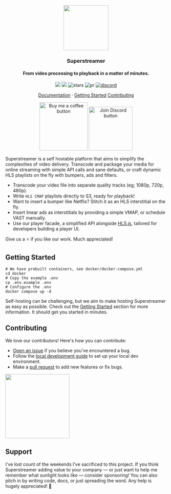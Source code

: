 <div align="center">
  <img src="./public/logo-mascotte.png" width="140" />

  <h3>Superstreamer</h3>
  <h4>From video processing to playback in a matter of minutes.</h4>
  
  <p align="center">
    <img src="https://img.shields.io/github/license/matvp91/superstreamer?v=1">
    <img src="https://img.shields.io/github/last-commit/matvp91/superstreamer?v=1">
    <img src="https://img.shields.io/github/stars/matvp91/superstreamer?v=1" alt="stars">
    <img src="https://img.shields.io/badge/PR's-welcome-0437F2" alt="pr">
    <a href="https://discord.gg/4hXgz9EsF4">
      <img src="https://img.shields.io/discord/1290252589522223166?v=1" alt="discord">
    </a>
  </p>

  <p align="center">
    <a href="https://superstreamer.xyz">Documentation</a> · 
    <a href="https://superstreamer.xyz/guide/getting-started.html">Getting Started</a>
    <a href="#contributing">Contributing</a>
  </p>

[<img src="./public/button-buy-me-a-coffee.png" width="150" alt="Buy me a coffee button"/>](https://www.buymeacoffee.com/matvp91)
[<img src="./public/button-join-discord.png" width="136" alt="Join Discord button"/>](https://discord.gg/4hXgz9EsF4)

</div>

Superstreamer is a self hostable platform that aims to simplify the complexities of video delivery. Transcode and package your media for online streaming with simple API calls and sane defaults, or craft dynamic HLS playlists on the fly with bumpers, ads and filters.

- Transcode your video file into separate quality tracks (eg; 1080p, 720p, 480p).
- Write `HLS CMAF` playlists directly to S3, ready for playback!
- Want to insert a bumper like Netflix? Stitch it as an HLS interstitial on the fly.
- Insert linear ads as interstitials by providing a simple VMAP, or schedule VAST manually.
- Use our player facade, a simplified API alongside [HLS.js](https://github.com/video-dev/hls.js), tailored for developers building a player UI.

Give us a ⭐ if you like our work. Much appreciated!

## Getting Started

```shell
# We have prebuilt containers, see docker/docker-compose.yml
cd docker
# Copy the example .env
cp .env.example .env
# Configure the .env
docker compose up -d
```

Self-hosting can be challenging, but we aim to make hosting Superstreamer as easy as possible. Check out the [Getting Started](https://superstreamer.xyz/guide/getting-started.html) section for more information. It should get you started in minutes.

## Contributing

We love our contributors! Here's how you can contribute:

- [Open an issue](https://github.com/superstreamerapp/superstreamer/issues) if you believe you've encountered a bug.
- Follow the [local development guide](https://superstreamer.xyz/guide/getting-started.html) to set up your local dev environment.
- Make a [pull request](https://github.com/superstreamerapp/superstreamer/pull) to add new features or fix bugs.

<a href="https://github.com/superstreamerapp/superstreamer/graphs/contributors">
  <img width="200" src="https://contrib.rocks/image?repo=superstreamerapp/superstreamer" />
</a>

## Support

I've lost count of the weekends I’ve sacrificed to this project. If you think Superstreamer adding value to your company — or just want to help me remember what sunlight looks like — consider sponsoring! You can also pitch in by writing code, docs, or just spreading the word. Any help is hugely appreciated! 🥰

